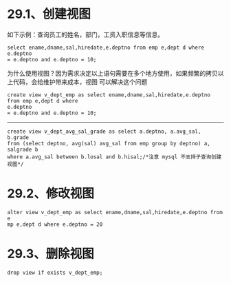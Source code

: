 # 29.1、创建视图

如下示例：查询员工的姓名，部门，工资入职信息等信息。

    select ename,dname,sal,hiredate,e.deptno from emp e,dept d where e.deptno
    = e.deptno and e.deptno = 10;

为什么使用视图？因为需求决定以上语句需要在多个地方使用，如果频繁的拷贝以上代码，会给维护带来成本，视图
可以解决这个问题

    create view v_dept_emp as select ename,dname,sal,hiredate,e.deptno from emp e,dept d where 
    e.deptno
    = e.deptno and e.deptno = 10;
----
    create view v_dept_avg_sal_grade as select a.deptno, a.avg_sal, b.grade 
    from (select deptno, avg(sal) avg_sal from emp group by deptno) a, salgrade b 
    where a.avg_sal between b.losal and b.hisal;/*注意 mysql 不支持子查询创建视图*/

# 29.2、修改视图
    alter view v_dept_emp as select ename,dname,sal,hiredate,e.deptno from e
    mp e,dept d where e.deptno = 20

# 29.3、删除视图

    drop view if exists v_dept_emp;